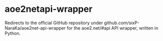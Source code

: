 # aoe2netapi-wrapper
Redirects to the official GitHub repository under github.com/sixP-NaraKa/aoe2net-api-wrapper for the aoe2.net/#api API wrapper, written in Python.

